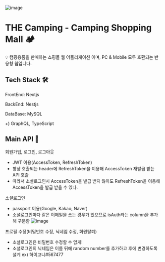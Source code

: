 ![image](https://github.com/hig0ni/shoppingmall/assets/111436454/9696d55d-7978-460b-a244-9d3222186672)


# THE Camping - Camping Shopping Mall 🏕️


💡 캠핑용품을 판매하는 쇼핑몰 웹 어플리케이션 이며, PC & Mobile 모두 호환되는 반응형 웹입니다.

## Tech Stack 🛠️
FrontEnd: Nextjs

BackEnd: Nestjs

DataBase: MySQL

+) GraphQL, TypeScript

## Main API 📢
회원가입, 로그인, 로그아웃
+ JWT 이용(AccessToken, RefreshToken)
+ 항상 호출되는 header에 RefreshToken을 이용해 AccessToken 재발급 받는 API 호출
+ 따라서 소셜로그인시 AccessToken을 발급 받지 않아도 RefreshToken을 이용해 AccessToken을 발급 받을 수 있다.


소셜로그인
+ passport 이용(Google, Kakao, Naver)
+ 소셜로그인마다 같은 이메일을 쓰는 경우가 있으므로 isAuth라는 column을 추가해 구분함
  ![image](https://github.com/hig0ni/shoppingmall/assets/111436454/e04dc8c8-759c-43f6-8003-05fb5156d8ba)


프로필 수정(비밀번호 수정, 닉네임 수정, 회원탈퇴)
+ 소셜로그인은 비밀번호 수정할 수 없게!
+ 소셜로그인의 닉네임은 이름 뒤에 random number를 추가하고 후에 변경하도록 설계 ex) 하이고니#567477



